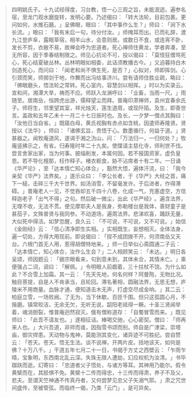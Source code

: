 > 四明姚氏子。十九试经得度，习台教，悟一心三观之旨，未能泯迹。遍参名宿，至龙门观水磨旋转，发明心要。乃述偈曰：​「转大法轮，目前包裹。更问如何，水推石磨。​」呈佛眼，眼曰：​「其中事作么生？​」师曰：​「涧下水长流。​」眼曰：​「我有末后一句，待分付汝。​」师掩耳而出。已而礼辞，渡九江登庐阜，露眠草宿，相羊山水，会意则居。或数日不食，或连宵不卧，发长不剪，衣敝不易，故禅会呼为忠道者。死心禅师住黄龙，学者奔凑，至无所容，因于季春结制限之。师见心抗论不可，投以偈曰：​「莫怪狂僧骂死心，死心结夏破丛林。丛林明眼如相委，此话须教播古今。​」又迫暮持白木剑造死心，而问曰：​「闻老和尚不惧生死，是否？​」心拟对，师即挥剑。心引颈而笑，师掷剑于地，作舞而出冯给事济川。尝有请师住胜业疏，略曰：​「佛眼磨头，悟法轮之常转。死心室内，容慧剑以相挥。​」时以为实录云。宣和间，湘潭大旱，祷而不应。师跃入龙渊呼曰：​「业畜，当雨一尺。​」雨随至。居南岳，恒跨虎出游，儒释望尘而拜。普庵印肃禅师，袁州宜春余氏子。师将生，邻里望其室，祥光烛天，莲生道周，或现阡陌。及生，即善世言。盖政和五年乙未十一月二十七日辰时也。及长，一夕梦一僧点其胸曰：​「汝他日当自省。​」既寤白母，黄氏视胸有赤点如含桃，因遣师寿隆贤。贤授以《法华》​，师曰：​「诸佛玄旨，贵悟于心。数墨循行，何益于道。​」贤甚器之。闻牧庵道风，遂谒于湘之沩山，问：​「万法归一，一归何处？​」牧庵竖拂示之，有省。归寿隆时年二十九矣。使牒请主慈化寺，师利世不伐。尝言舍家出家，当为何事。披缁削发，本属何因。若不报国资家，虚负皇恩。若不导化檀那，枉作释子。楮衣粝食，胁不沾席者十有二年。一日诵《华严论》​，至「达本情亡知心体合」​，豁然大悟，遍体汗流，曰：​「我今亲契《华严》法界矣。​」遂示众曰：​「李公长者，于《华严》大经之首，痛下一槌，击碎三千大千世界。如汤消雪，不留毫发许。于后进者，作得滞碍。​」普庵老人一见，不觉吞却五千四十八卷，化成一气，充塞虚空，方信释迦老子「出气不得」之句。然后破一微尘，出此《华严经》​。遍含法界，无理不收，无法不贯。便见摩耶夫人是我身，弥勒楼台是我体，善财童子是甚茄子，文殊普贤与我同参。不动道场，遍周法界。悲涕欢喜，踊跃无量，大似死中得活。如梦忽醒，良久云：​「不可说，不可说，又不可说。​」始信《金刚经》云：​「信心清净即生实相。​」实相既生，妄想相灭。全体法身，遍一切处，方得大用现前。即说偈曰：​「捏不成团拨不开，何须南岳又天台。六根门首无人用，惹得胡僧特地来。​」师一日举似心斋圆通二子云：​「达本情亡，知心体合，汝作么生会？​」二人相顾笑云：​「未达。​」明日各呈颂，师因题云：​「据宗眼看来，句到意未到，其体未合，其情未亡。​」乘便强占二词，调曰：​「解佩。​」令明眼人前觑着，三十拄杖不饶。为什么如此？不合雪上加霜。其一云：​「先天先地，何名何样？阿曼陁，无物比况。触目菩提，自是人不肯承当，且轮回。滞名著相，圆融法界，无思无想，庐陵米不用商量。血脉才通，便知道击木无声，打虚空尽成金响。​」其二云：柏庭立雪，一场败阙。了无为，当下休歇。百匝千围。但只这孤圆心月，不揩磨。镇常皎洁，无余无欠，无听无说，韶阳老祗得一橛。十圣三贤闻举着，魂消胆裂，惟普庵迥然寂灭。俄有僧称道存：​「自蜀冒雪而来。​」既见师曰：​「此吾不请友也。​」遂相征诘。棒喝交驰，心心密契。僧曰：​「师再来人也。​」大兴吾道，非师而谁，因指雪书颂而别。师自是广津梁，崇塔庙，御灾捍患。天动物与鬼神，莫能测其变化，诸异迹不可胜纪。尝自赞云：​「苍天。苍天。悟无生法。谈不说禅，开两片皮。括地该天，如何是佛？十万八千。​」干道五年七月二十一日，书偈于方丈之西壁云：​「乍雨乍晴，宝象明，东西南北乱云深。失珠无限人遭劫，幻应权机为汝清。​」书毕跏趺而逝。幻寄曰：​「忠道者父子悟处，与诸方等耳。其神用乃能尔。假令黄檗而在，其胫惧不免。黄檗十二传而得忠，十三传而得肃，养子不及父，悲夫。至谓天竺神通不传真丹者，又何尝梦见忠父子矢溺气耶。​」肃之咒世间盛传，至被管弦。而临终一偈，乃类「云门」​，是可异矣。


